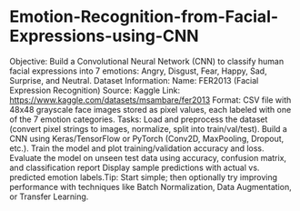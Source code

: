 # Emotion-Recognition-from-Facial-Expressions-using-CNN
Objective: 
Build a Convolutional Neural Network (CNN) to classify human facial expressions into 7 emotions: 
Angry, Disgust, Fear, Happy, Sad, Surprise, and Neutral. 
Dataset Information: 
Name: FER2013 (Facial Expression Recognition) 
Source: Kaggle 
Link: https://www.kaggle.com/datasets/msambare/fer2013 
Format: CSV file with 48x48 grayscale face images stored as pixel values, each labeled with one of the 
7 emotion categories. 
Tasks: 
Load and preprocess the dataset (convert pixel strings to images, normalize, split into train/val/test). 
Build a CNN using Keras/TensorFlow or PyTorch (Conv2D, MaxPooling, Dropout, etc.). 
Train the model and plot training/validation accuracy and loss. 
Evaluate the model on unseen test data using accuracy, confusion matrix, and classification report 
Display sample predictions with actual vs. predicted emotion labels.Tip: 
Start simple; then optionally try improving performance with techniques like Batch Normalization, 
Data Augmentation, or Transfer Learning. 
